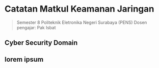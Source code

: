 # Catatan Matkul Keamanan Jaringan
> Semester 8 Politeknik Eletronika Negeri Surabaya (PENS)
Dosen pengajar: Pak Isbat

## Cyber Security Domain

## lorem ipsum